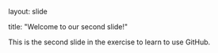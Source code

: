 layout: slide

title: "Welcome to our second slide!"

This is the second slide in the exercise to learn to use GitHub.
